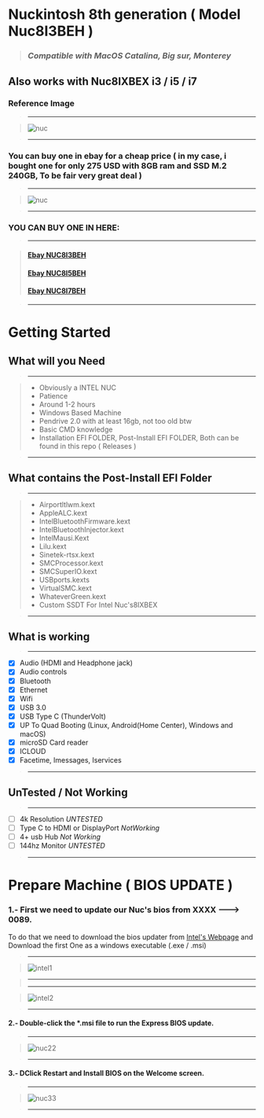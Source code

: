 # Nuckintosh 8th generation ( Model Nuc8I3BEH ) 
> ### *Compatible with MacOS Catalina, Big sur, Monterey*
## Also works with Nuc8IXBEX i3 / i5 / i7 
### Reference Image
>---

>![nuc](https://cdn.shopify.com/s/files/1/0353/1181/2653/products/boxnuc8i7beh4_469185b3-ba64-4fe4-bd1d-24402bd1706f_300x300.png?v=1593091237)

>---
### You can buy one in ebay for a cheap price ( in my case, i bought one for only 275 USD with 8GB ram and SSD M.2 240GB, To be fair very great deal )
>---

>![nuc](https://m.media-amazon.com/images/S/aplus-media/vc/42f0b0c5-4d41-4690-b2e9-12d114e8a589._CR0,0,970,300_PT0_SX970__.jpg)

>---
### YOU CAN BUY ONE IN HERE:

>---


>#### [Ebay NUC8I3BEH](https://www.ebay.com/sch/i.html?_from=R40&_nkw=nuc8i3beh&_sacat=0&RAM%2520Size=8%2520GB&LH_BIN=1&rt=nc&Storage%2520Type=SSD%2520%2528Solid%2520State%2520Drive%2529&_dcat=179)
>#### [Ebay NUC8I5BEH](https://www.ebay.com/sch/i.html?_from=R40&_trksid=p2334524.m570.l1313&_nkw=nuc8i5beh&_sacat=0&LH_TitleDesc=0&rt=nc&RAM%2520Size=8%2520GB&_odkw=nuc8i3beh&_osacat=0&LH_BIN=1&_dcat=179&Storage%2520Type=SSD%2520%2528Solid%2520State%2520Drive%2529)
>#### [Ebay NUC8I7BEH](https://www.ebay.com/sch/i.html?_from=R40&_trksid=p2334524.m570.l1313&_nkw=nuc8i7beh&_sacat=0&LH_TitleDesc=0&_odkw=nuc8i5beh&_osacat=0&LH_BIN=1)


>---




# Getting Started
##  What will you Need
  >---
  
  > - Obviously a INTEL NUC
  > - Patience
  > - Around 1-2 hours
  > - Windows Based Machine
  > - Pendrive 2.0 with at least 16gb, not too old btw
  > - Basic CMD knowledge
  > - Installation EFI FOLDER, Post-Install EFI FOLDER, Both can be found in this repo ( Releases )
  
  >---
  
 ##  What contains the Post-Install EFI Folder
  >---
  
  > - Airportltlwm.kext
  > - AppleALC.kext
  > - IntelBluetoothFirmware.kext
  > - IntelBluetoothInjector.kext
  > - IntelMausi.Kext
  > - Lilu.kext
  > - Sinetek-rtsx.kext
  > - SMCProcessor.kext
  > - SMCSuperIO.kext
  > - USBports.kexts
  > - VirtualSMC.kext
  > - WhateverGreen.kext
  > - Custom SSDT For Intel Nuc's8IXBEX


  >---
  
##  What is working 
  >---
  
  - [X] Audio (HDMI and Headphone jack)
  - [X] Audio controls
  - [X] Bluetooth
  - [X] Ethernet
  - [X] Wifi
  - [X] USB 3.0
  - [X] USB Type C (ThunderVolt)
  - [X] UP To Quad Booting (Linux, Android(Home Center), Windows and macOS)
  - [X] microSD Card reader
  - [X] ICLOUD
  - [X] Facetime, Imessages, Iservices

   >---
 ##  UnTested / Not Working  
  >---
  
  - [ ] 4k Resolution *UNTESTED*
  - [ ] Type C to HDMI or DisplayPort *NotWorking*
  - [ ] 4+ usb Hub *Not Working*
  - [ ] 144hz Monitor *UNTESTED*
  >---
 
##  

# Prepare Machine ( BIOS UPDATE )
### 1.- First we need to update our Nuc's bios from XXXX ---> 0089.
To do that we need to download the bios updater from [Intel's Webpage](https://www.intel.la/content/www/xl/es/products/sku/126150/intel-nuc-kit-nuc8i3beh/downloads.html) and Download the first One as a windows executable (.exe / .msi)
>---

>![intel1](https://i.ibb.co/K9MPybz/Screenshot-at-Sep-10-13-55-03.png)

>---
>---

>![intel2](https://i.ibb.co/BPVvK2R/Screenshot-at-Sep-10-16-39-48.png)

>---

#### 2.- Double-click the *.msi file to run the Express BIOS update.
>---

>![nuc22](https://www.intel.com/content/dam/support/us/en/images/mini-pcs/5636_image2.jpg)

>---
#### 3.- DClick Restart and Install BIOS on the Welcome screen.
>---

>![nuc33](https://www.intel.com/content/dam/support/us/en/images/mini-pcs/5636_image3.jpg)

>---
